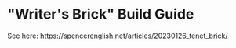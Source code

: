 # "Writer's Brick" Build Guide

See here: https://spencerenglish.net/articles/20230126_tenet_brick/
